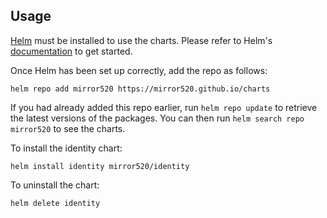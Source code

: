 ## Usage

[Helm](https://helm.sh) must be installed to use the charts.  Please refer to
Helm's [documentation](https://helm.sh/docs) to get started.

Once Helm has been set up correctly, add the repo as follows:

    helm repo add mirror520 https://mirror520.github.io/charts

If you had already added this repo earlier, run `helm repo update` to retrieve
the latest versions of the packages.  You can then run `helm search repo
mirror520` to see the charts.

To install the identity chart:

    helm install identity mirror520/identity

To uninstall the chart:

    helm delete identity
